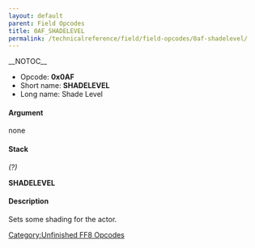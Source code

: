 ```yaml
---
layout: default
parent: Field Opcodes
title: 0AF_SHADELEVEL
permalink: /technicalreference/field/field-opcodes/0af-shadelevel/
---
```


\_\_NOTOC\_\_

-   Opcode: **0x0AF**
-   Short name: **SHADELEVEL**
-   Long name: Shade Level

#### Argument

none

#### Stack

  
*(?)*

**SHADELEVEL**

#### Description

Sets some shading for the actor.

[Category:Unfinished FF8 Opcodes](../../../../Category:Unfinished_FF8_Opcodes)
